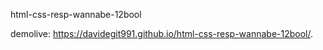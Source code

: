 html-css-resp-wannabe-12bool

demolive: https://davidegit991.github.io/html-css-resp-wannabe-12bool/.

